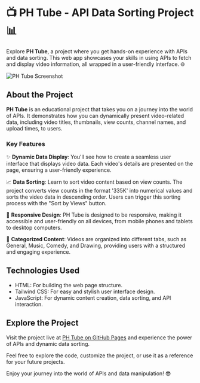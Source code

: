 # 📺 PH Tube - API Data Sorting Project 📊

Explore **PH Tube**, a project where you get hands-on experience with APIs and data sorting. This web app showcases your skills in using APIs to fetch and display video information, all wrapped in a user-friendly interface. 🌐

![PH Tube Screenshot](https://i.ibb.co/87DLnY0/assignment-6-project-showcase.png)

## About the Project

**PH Tube** is an educational project that takes you on a journey into the world of APIs. It demonstrates how you can dynamically present video-related data, including video titles, thumbnails, view counts, channel names, and upload times, to users.

### Key Features

✨ **Dynamic Data Display**: You'll see how to create a seamless user interface that displays video data. Each video's details are presented on the page, ensuring a user-friendly experience.

📈 **Data Sorting**: Learn to sort video content based on view counts. The project converts view counts in the format '335K' into numerical values and sorts the video data in descending order. Users can trigger this sorting process with the "Sort by Views" button.

📱 **Responsive Design**: PH Tube is designed to be responsive, making it accessible and user-friendly on all devices, from mobile phones and tablets to desktop computers.

📁 **Categorized Content**: Videos are organized into different tabs, such as General, Music, Comedy, and Drawing, providing users with a structured and engaging experience.

## Technologies Used

- HTML: For building the web page structure.
- Tailwind CSS: For easy and stylish user interface design.
- JavaScript: For dynamic content creation, data sorting, and API interaction.

## Explore the Project

Visit the project live at [PH Tube on GitHub Pages](https://muhammad-shahin.github.io/ph-tube-api-data-sorting/) and experience the power of APIs and dynamic data sorting.

Feel free to explore the code, customize the project, or use it as a reference for your future projects.

Enjoy your journey into the world of APIs and data manipulation! 😎
